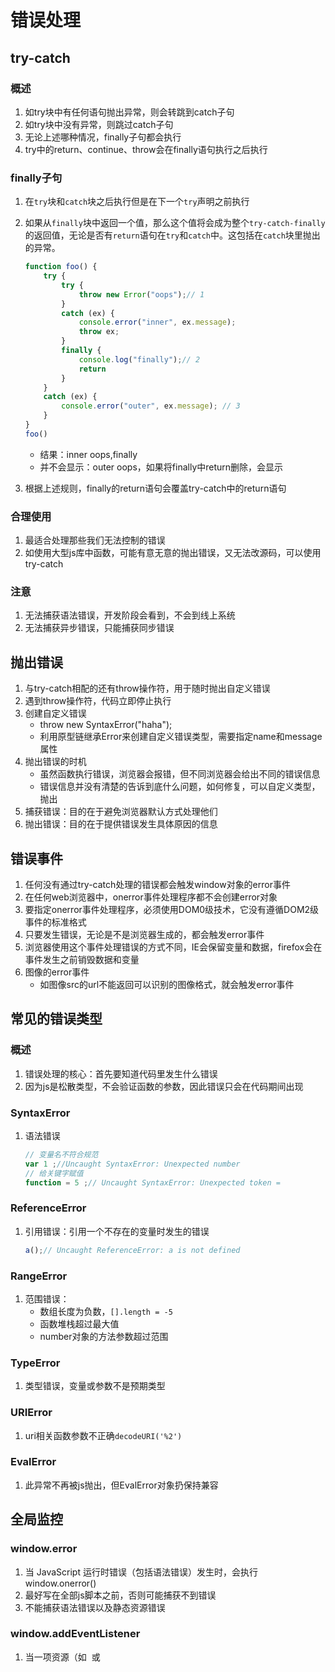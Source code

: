 # 错误处理
## try-catch
### 概述

1. 如try块中有任何语句抛出异常，则会转跳到catch子句
2. 如try块中没有异常，则跳过catch子句
3. 无论上述哪种情况，finally子句都会执行
4. try中的return、continue、throw会在finally语句执行之后执行

### finally子句

1. 在`try`块和`catch`块之后执行但是在下一个`try`声明之前执行

2. 如果从`finally`块中返回一个值，那么这个值将会成为整个`try-catch-finally`的返回值，无论是否有`return`语句在`try`和`catch`中。这包括在`catch`块里抛出的异常。

	```javascript
	function foo() {
	    try {
	        try {
	            throw new Error("oops");// 1
	        }
	        catch (ex) {
	            console.error("inner", ex.message);
	            throw ex;
	        }
	        finally {
	            console.log("finally");// 2
	            return
	        }
	    }
	    catch (ex) {
	        console.error("outer", ex.message); // 3
	    }
	}
	foo()
	```

	- 结果：inner oops,finally
	- 并不会显示：outer oops，如果将finally中return删除，会显示

3. 根据上述规则，finally的return语句会覆盖try-catch中的return语句

### 合理使用

1. 最适合处理那些我们无法控制的错误
2. 如使用大型js库中函数，可能有意无意的抛出错误，又无法改源码，可以使用try-catch

### 注意

1. 无法捕获语法错误，开发阶段会看到，不会到线上系统
2. 无法捕获异步错误，只能捕获同步错误

## 抛出错误

1. 与try-catch相配的还有throw操作符，用于随时抛出自定义错误
1. 遇到throw操作符，代码立即停止执行
1. 创建自定义错误
    - throw new SyntaxError("haha");
    - 利用原型链继承Error来创建自定义错误类型，需要指定name和message属性
1. 抛出错误的时机
    - 虽然函数执行错误，浏览器会报错，但不同浏览器会给出不同的错误信息
    - 错误信息并没有清楚的告诉到底什么问题，如何修复，可以自定义类型，抛出
1. 捕获错误：目的在于避免浏览器默认方式处理他们
1. 抛出错误：目的在于提供错误发生具体原因的信息

## 错误事件
1. 任何没有通过try-catch处理的错误都会触发window对象的error事件
1. 在任何web浏览器中，onerror事件处理程序都不会创建error对象
1. 要指定onerror事件处理程序，必须使用DOM0级技术，它没有遵循DOM2级事件的标准格式
1. 只要发生错误，无论是不是浏览器生成的，都会触发error事件
1. 浏览器使用这个事件处理错误的方式不同，IE会保留变量和数据，firefox会在事件发生之前销毁数据和变量
1. 图像的error事件
    - 如图像src的url不能返回可以识别的图像格式，就会触发error事件

## 常见的错误类型
### 概述

1. 错误处理的核心：首先要知道代码里发生什么错误
2. 因为js是松散类型，不会验证函数的参数，因此错误只会在代码期间出现

### SyntaxError

1. 语法错误

	```javascript
	// 变量名不符合规范
	var 1 ;//Uncaught SyntaxError: Unexpected number
	// 给关键字赋值
	function = 5 ;// Uncaught SyntaxError: Unexpected token =
	```

### ReferenceError

1. 引用错误：引用一个不存在的变量时发生的错误

	```javascript
	a();// Uncaught ReferenceError: a is not defined
	```

### RangeError

1. 范围错误：
	- 数组长度为负数，`[].length = -5`
	- 函数堆栈超过最大值
	- number对象的方法参数超过范围

### TypeError

1. 类型错误，变量或参数不是预期类型

### URIError

1. uri相关函数参数不正确`decodeURI('%2') `

### EvalError

1. 此异常不再被js抛出，但EvalError对象扔保持兼容

## 全局监控

### window.error

1. 当 JavaScript 运行时错误（包括语法错误）发生时，会执行 window.onerror()
2. 最好写在全部js脚本之前，否则可能捕获不到错误
3. 不能捕获语法错误以及静态资源错误

### window.addEventListener

1. 当一项资源（如 <img> 或 <script> ）加载失败，能被单一的 window.addEventListener 捕获

## 注意

### 问题

1. 在查看 JavaScript 错误统计时，发现 80% 以上都是 "script error"。
2. 由于脚本来源于第三方（如cdn），为了避免信息泄露，故不报告细节，用script error代替

### 解决

1. 添加CORS支持，页面脚本使用`<script src="//xxx.com/example.js" crossorigin></script>`
2. 服务器添加access-control-allow-origin



# 性能

## 提高性能

### 注意作用域

1. 随着作用域链中的作用域数量的增加，访问当前作用域以外的变量的时间也在增加
1. 避免全局查找
    - 如要使用document.getElementById,100次
    - 需要在作用域链查找document100次，故可创建局部变量doc = document
1. 避免with语句
    - with会创建自己的作用域，因此会增加其中执行代码的作用域链的长度
    - 大部分情况下可以用局部变量代替

### 选择正确的方法
1. 避免不必要的属性查找
    - 避免不必要的属性查找
    - 访问字面值、存储在变量的值、数组，为O(1)，非常高效
    - 访问对象属性是O(n)操作，因为必须在原型链中对拥有该名称的属性进行一次搜索
    - 对象属性，可以根据点的个数确定属性查找的次数
    - 如多次用到对象属性，要存在局部变量中，第一次访问是O(n)，之后都是O(1)
1. 避免双重解释
    - 避免解析包含js代码的字符串
    - 如：new Function("alert('Hello world');");

### 优化DOM交互
1. js各个方面，DOM毫无疑问是最慢的一部分
1. 最小化现场更新
    - 一旦需要访问DOM部分是已经显示在页面的一部分，那么就进行了一个现场更新
    - 一旦需要更新DOM，可以考虑文档片段来构建DOM结构
1. 使用innerHTML
    - 使用innerHTML比标准DOM创建相同的DOM结构快
    - innerHTML设置值的过程
        - 后台创建一个HTML解析器
        - 使用内部DOM调用来创建DOM结构
        - 不是基于js的DOM调用
        - 由于内部方法是编译方法而非解释执行，执行更快
1. 使用事件代理
    - 根据事件冒泡，在更高层DOM设置事件处理程序
1. HTMLCollection
    - 任何时候访问HTMLCollection，无论是方法还是属性，都是在文档上进行一个查询
    - 何时返回一个HTMLCollection对象
        - 调用getElementByTagName()
        - 获取childNodes属性
        - 获取attribute属性
        - 访问特殊集合：document.forms,document.images等



## 性能测试

1. 使用new Date方式的缺陷
	- 由于浏览器精度问题，可能小于1ms或10ms，都会被显示为0
	- 无法确定每次都是相同的时间运行完
		- 不知道系统或引擎是不是对时间有影响
	- end-start会有误差
	- 无法确定测试的环境是不是过度优化了，即本次测试js引擎找到了最优办法，实际环境则不行了
2. 重复
	- 如果将上面代码重复100次，求平均也是不行的
		- 因为某处最优或最差可能影响最终结果
3. Benchmark.js
	- 任何有意义且可靠的性能测试都应该基于统计学上合理的实践
	- http://benchmarkjs.com/
	- 如想对代码进行功能测试和性能测试，这个库应该最优先考虑
	- 如果想得到可靠的测试结论的话，就需要在很多不同的环境进行测试
4. jsPerf.com
	- 可以实现多环境测试

# 尾调用优化

## 概述

1. ES6涉及的一个性能领域的特殊要求：尾调用优化（ Tail Call Optimization， TCO）
    - 尾调用就是一个出现在另一个函数“结尾”处的函数调用
    ```javascript
    function bar(y) {
        return foo( y + 1 ); // 尾调用
    }
    function baz() {
        return 1 + bar( 40 ); // 非尾调用
    }
    ```
    - 这意味着 bar(..) 基本上已经完成了，那么在调用 foo(..) 时，它就不需要创建一个新的栈帧，而是可以重用已有的 bar(..) 的栈帧。这样不仅速度更快，也更节省内存
    
1. ES6要求引擎必须实现TCO，因为一些程序，无TCO则无法实现

1. 尾递归的本质实际上就是将方法需要的上下文通过方法的参数传递进下一次调用之中，以达到去除上层依赖

## 为何提倡使用尾调用

1. 函数调用会在内存形成一个“调用记录”，又称“调用帧”（call frame）

2. 此调用帧，只有在函数执行完毕，才会被 js 机制内存回收

3. 如果在函数A的内部调用函数B，那么在A的调用帧上方，还会形成一个B的调用帧。等到B运行结束，将结果返回到A，B的调用帧才会消失。如果函数B内部还调用函数C，那就还有一个C的调用帧，以此类推。所有的调用帧，就形成一个“调用栈”（call stack）

4. 如下代码

   ```javascript
   function f() {
       let m = 1;
       let n = 2;
       return g(m + n);
   }
   f();
   
   // 等同于
   function f() {
       return g(3);
   }
   f();
   
   // 等同于
   g(3);
   ```

   - f函数不是尾调用，函数f需要保存m和n的值、g的调用位置等信息
   - 由于f是尾调用，调用`g`之后，函数`f`就结束了，所以执行到最后一步，完全可以删除`f(x)`的调用帧，只保留`g(3)`的调用帧。


## 尾递归

1. 如果尾调用自身，就称为尾递归

2. 通用斐波那契数列

  ```javascript
  function foo(n){
      if(n <=1){
          return 1;
      }
      return foo(n-1)+ foo(n-2)
  }
  ```

  - n=100就会造成栈溢出

3. 尾递归斐波那契数列

  ```javascript
  function foo(n,ac1 = 1, ac2 = 1){
      if(n <=1){
          return ac2;
      }
      return foo(n-1, ac2, ac1+ac2)
  }
  ```

  - 利用参数来存储之前的值

# 内存管理

## 什么是内存

1. 内存可以看作是一个巨大的bits数组
2. 但我们并不擅长用bits思考问题，故使用byte来思考（1byte = 8bits）
3. 很多东西存储在内存中：如程序运行的全部变量与数据、程序代码（包括操作系统的）

## 内存动态分配

1. 如`const arr = readInput()`，arr数组大小需要根据用户输入才知道，故在编译阶段并不知道要给arr分配多少内存合适

2. 所以不能给arr在栈上分配，故需要在堆上分配

3. 两者的区别

	| 静态分配               | 动态分配           |
	| ---------------------- | ------------------ |
	| 编译时知道内存使用大小 | 不知道             |
	| 分配在栈上             | 分配在堆上         |
	| FILO结构               | 没有特殊的分配顺序 |

​	

## 垃圾回收机制

### 为何需要这样的机制

1. JavaScript程序每次创建字符串、数组或对象时，解释器都必须分配内存来存储这个实体。当这些值不再需要时，需要释放内存，否则，Js会消耗完全部内存，造成系统崩溃。
2. 垃圾回收的方法：标记清除、计数引用。

### 标记清除

1. 最常见的垃圾回收方式
2. 会为进入环境和离开环境的变量打上标记
3. 可以使用任何方式来标记变量，如通过翻转某个特殊位来记录何时进入环境，何时离开环境
4. 垃圾回收器会定期清除标记为离开环境的变量，以释放内存

### 引用计数（不常见）

1. 跟踪记录每个值被引用的次数

2. 何为引用：

	- 如一个对象可以访问另一个对象（无论是隐式还是显示）
	- 如js对象隐式引用他的原型，显示引用它的属性值

3. 当声明一个变量，并用一个引用类型值a赋值时，会将a引用次数标记为1，如变量更换了引用值，则a的引用次数标记减1，为0

4. 垃圾回收器会定时回收标记为0的

5. 此方式会导致内存泄漏

	```javascript
	function problem() {
	    var objA = new Object();
	    var objB = new Object();
	    objA.someOtherObject = objB;
	    objB.anotherObject = objA;
	}
	```

	- objA与objB相互引用，会被标记为2，当两个对象离开作用域后，计数不为0
	- 垃圾回收器并不能回收这样的对象，故会造成内存泄露

6. Mark-sweep算法，解决上述循环引用的问题

	- 会先获取根对象，如window或global
	- 然后检查其孩子并进行标记
	- 回收不在根上的对象
	- 对于循环引用的对象，由于未与根对象相关，故会被回收

### 注意

1. GC是不可以预测的，你并不知道它何时执行

